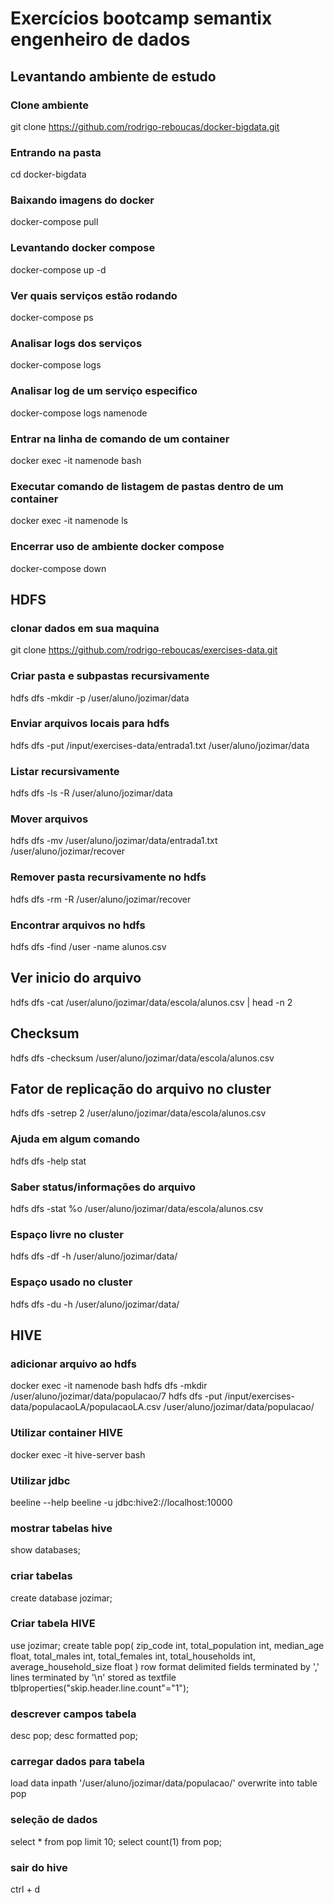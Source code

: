 # Exercícios bootcamp semantix engenheiro de dados

## Levantando ambiente de estudo

### Clone ambiente
git clone https://github.com/rodrigo-reboucas/docker-bigdata.git

### Entrando na pasta
cd docker-bigdata

### Baixando imagens do docker
docker-compose pull

### Levantando docker compose
docker-compose up -d

### Ver quais serviços estão rodando
docker-compose ps

### Analisar logs dos serviços
docker-compose logs

### Analisar log de um serviço especifico
docker-compose logs namenode

### Entrar na linha de comando de um container 
docker exec -it namenode bash

### Executar comando de listagem de pastas dentro de um container
docker exec -it namenode ls

### Encerrar uso de ambiente docker compose
docker-compose down


## HDFS

### clonar dados em sua maquina
git clone https://github.com/rodrigo-reboucas/exercises-data.git

### Criar pasta e subpastas recursivamente
hdfs dfs -mkdir -p /user/aluno/jozimar/data

### Enviar arquivos locais para hdfs
hdfs dfs -put  /input/exercises-data/entrada1.txt /user/aluno/jozimar/data

### Listar recursivamente
hdfs dfs -ls -R /user/aluno/jozimar/data

### Mover arquivos
hdfs dfs -mv  /user/aluno/jozimar/data/entrada1.txt /user/aluno/jozimar/recover

### Remover pasta recursivamente no hdfs
hdfs dfs -rm -R  /user/aluno/jozimar/recover

### Encontrar arquivos no hdfs
hdfs dfs -find /user -name alunos.csv

## Ver inicio do arquivo
hdfs dfs -cat /user/aluno/jozimar/data/escola/alunos.csv | head -n 2

## Checksum
hdfs dfs -checksum /user/aluno/jozimar/data/escola/alunos.csv

## Fator de replicação do arquivo no cluster
hdfs dfs -setrep 2 /user/aluno/jozimar/data/escola/alunos.csv

### Ajuda em algum comando
hdfs dfs -help stat


### Saber status/informações do arquivo
hdfs dfs -stat %o /user/aluno/jozimar/data/escola/alunos.csv

### Espaço livre no cluster
hdfs dfs -df -h /user/aluno/jozimar/data/

### Espaço usado no cluster
hdfs dfs -du -h /user/aluno/jozimar/data/

## HIVE


### adicionar arquivo ao hdfs
docker exec -it namenode bash
hdfs dfs -mkdir /user/aluno/jozimar/data/populacao/7
hdfs dfs -put /input/exercises-data/populacaoLA/populacaoLA.csv /user/aluno/jozimar/data/populacao/

### Utilizar container HIVE
docker exec -it hive-server bash

### Utilizar jdbc
beeline --help
beeline -u jdbc:hive2://localhost:10000

### mostrar tabelas hive
show databases;

### criar tabelas
create database jozimar;

### Criar tabela HIVE
use jozimar;
create table pop(
    zip_code int,
    total_population int,
    median_age float,
    total_males int,
    total_females int,
    total_households int,
    average_household_size float
) 
row format delimited
fields terminated by ','
lines terminated by '\n'
stored as textfile
tblproperties("skip.header.line.count"="1");

### descrever campos tabela
desc pop;
desc formatted pop;

### carregar dados para tabela
load data inpath '/user/aluno/jozimar/data/populacao/' overwrite into table pop

### seleção de dados
select * from pop limit 10;
select count(1) from pop;


### sair do hive
ctrl + d
